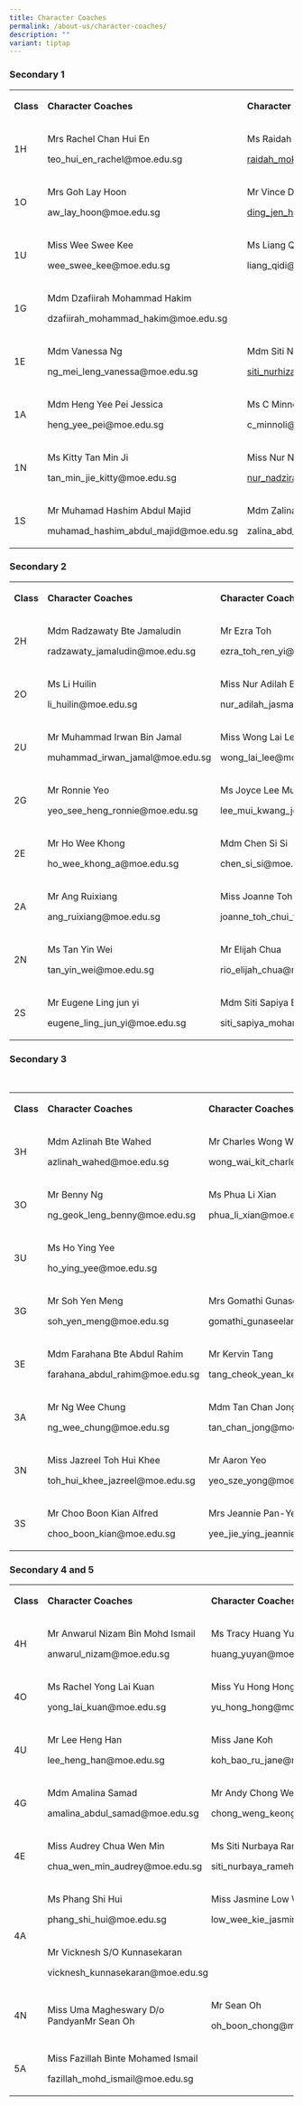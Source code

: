 ```yaml
---
title: Character Coaches
permalink: /about-us/character-coaches/
description: ""
variant: tiptap
---
```

<h3>Secondary 1</h3><table><tbody><tr><td rowspan="1" colspan="1"><p><strong>Class</strong></p></td><td rowspan="1" colspan="1"><p><strong>Character Coaches</strong></p></td><td rowspan="1" colspan="1"><p><strong>Character Coaches</strong></p></td></tr><tr><td rowspan="1" colspan="1"><p>1H</p></td><td rowspan="1" colspan="1"><p>Mrs Rachel Chan Hui En</p><p><a rel="noopener noreferrer nofollow" target="_blank">teo_hui_en_rachel@moe.edu.sg</a></p></td><td rowspan="1" colspan="1"><p>Ms Raidah Binte Moktar</p><p><a href="mailto:raidah_moktar@moe.edu.sg" rel="noopener noreferrer nofollow" target="_blank">raidah_moktar@moe.edu.sg</a></p></td></tr><tr><td rowspan="1" colspan="1"><p>1O</p></td><td rowspan="1" colspan="1"><p>Mrs Goh Lay Hoon</p><p><a rel="noopener noreferrer nofollow" target="_blank">aw_lay_hoon@moe.edu.sg</a></p></td><td rowspan="1" colspan="1"><p>Mr Vince Ding</p><p><a href="mailto:ding_jen_han@moe.edu.sg" rel="noopener noreferrer nofollow" target="_blank">ding_jen_han@moe.edu.sg</a></p></td></tr><tr><td rowspan="1" colspan="1"><p>1U</p></td><td rowspan="1" colspan="1"><p>Miss Wee Swee Kee</p><p><a rel="noopener noreferrer nofollow" target="_blank">wee_swee_kee@moe.edu.sg</a></p></td><td rowspan="1" colspan="1"><p>Ms Liang Qidi</p><p><a rel="noopener noreferrer nofollow" target="_blank">liang_qidi@moe.edu.sg</a></p></td></tr><tr><td rowspan="1" colspan="1"><p>1G</p></td><td rowspan="1" colspan="1"><p>Mdm Dzafiirah Mohammad Hakim</p><p><a rel="noopener noreferrer nofollow" target="_blank">dzafiirah_mohammad_hakim@moe.edu.sg</a></p></td><td rowspan="1" colspan="1"><p></p></td></tr><tr><td rowspan="1" colspan="1"><p>1E</p></td><td rowspan="1" colspan="1"><p>Mdm Vanessa Ng</p><p><a rel="noopener noreferrer nofollow" target="_blank">ng_mei_leng_vanessa@moe.edu.sg</a></p></td><td rowspan="1" colspan="1"><p>Mdm Siti Nurhizah B Mohamed Hassan</p><p><a href="mailto:siti_nurhizah_mohamed_hassan@moe.edu.sg" rel="noopener noreferrer nofollow" target="_blank">siti_nurhizah_mohamed_hassan@moe.edu.sg</a></p></td></tr><tr><td rowspan="1" colspan="1"><p>1A</p></td><td rowspan="1" colspan="1"><p>Mdm Heng Yee Pei Jessica</p><p><a rel="noopener noreferrer nofollow" target="_blank">heng_yee_pei@moe.edu.sg</a></p></td><td rowspan="1" colspan="1"><p>Ms C Minnoli</p><p><a rel="noopener noreferrer nofollow" target="_blank">c_minnoli@moe.edu.sg</a></p></td></tr><tr><td rowspan="1" colspan="1"><p>1N</p></td><td rowspan="1" colspan="1"><p>Ms Kitty Tan Min Ji</p><p><a rel="noopener noreferrer nofollow" target="_blank">tan_min_jie_kitty@moe.edu.sg</a></p></td><td rowspan="1" colspan="1"><p>Miss Nur Nadzirah Binte Abdul Halim Kadri</p><p><a href="mailto:nur_nadzirah_abdul@moe.edu.sg" rel="noopener noreferrer nofollow" target="_blank">nur_nadzirah_abdul@moe.edu.sg</a></p></td></tr><tr><td rowspan="1" colspan="1"><p>1S</p></td><td rowspan="1" colspan="1"><p>Mr Muhamad Hashim Abdul Majid</p><p><a rel="noopener noreferrer nofollow" target="_blank">muhamad_hashim_abdul_majid@moe.edu.sg</a></p></td><td rowspan="1" colspan="1"><p>Mdm Zalina Bte Abdul Jalil</p><p><a rel="noopener noreferrer nofollow" target="_blank">zalina_abd_jalil@moe.edu.sg</a></p></td></tr></tbody></table><h3>Secondary 2</h3><table><tbody><tr><td rowspan="1" colspan="1"><p><strong>Class</strong></p></td><td rowspan="1" colspan="1"><p><strong>Character Coaches</strong></p></td><td rowspan="1" colspan="1"><p><strong>Character Coaches</strong></p></td></tr><tr><td rowspan="1" colspan="1"><p>2H</p></td><td rowspan="1" colspan="1"><p>Mdm Radzawaty Bte Jamaludin</p><p><a rel="noopener noreferrer nofollow" target="_blank">radzawaty_jamaludin@moe.edu.sg</a></p></td><td rowspan="1" colspan="1"><p>Mr Ezra Toh</p><p><a rel="noopener noreferrer nofollow" target="_blank">ezra_toh_ren_yi@moe.edu.sg</a></p></td></tr><tr><td rowspan="1" colspan="1"><p>2O</p></td><td rowspan="1" colspan="1"><p>Ms Li Huilin</p><p><a rel="noopener noreferrer nofollow" target="_blank">li_huilin@moe.edu.sg</a></p></td><td rowspan="1" colspan="1"><p>Miss Nur Adilah Binte Jasman</p><p><a rel="noopener noreferrer nofollow" target="_blank">nur_adilah_jasman@moe.edu.sg</a></p></td></tr><tr><td rowspan="1" colspan="1"><p>2U</p></td><td rowspan="1" colspan="1"><p>Mr Muhammad Irwan Bin Jamal</p><p><a rel="noopener noreferrer nofollow" target="_blank">muhammad_irwan_jamal@moe.edu.sg</a></p></td><td rowspan="1" colspan="1"><p>Miss Wong Lai Lee</p><p><a rel="noopener noreferrer nofollow" target="_blank">wong_lai_lee@moe.edu.sg</a></p></td></tr><tr><td rowspan="1" colspan="1"><p>2G</p></td><td rowspan="1" colspan="1"><p>Mr Ronnie Yeo</p><p><a rel="noopener noreferrer nofollow" target="_blank">yeo_see_heng_ronnie@moe.edu.sg</a></p></td><td rowspan="1" colspan="1"><p>Ms Joyce Lee Mui Kwan</p><p><a rel="noopener noreferrer nofollow" target="_blank">lee_mui_kwang_joyce@moe.edu.sg</a></p></td></tr><tr><td rowspan="1" colspan="1"><p>2E</p></td><td rowspan="1" colspan="1"><p>Mr Ho Wee Khong</p><p><a rel="noopener noreferrer nofollow" target="_blank">ho_wee_khong_a@moe.edu.sg</a></p></td><td rowspan="1" colspan="1"><p>Mdm Chen Si Si</p><p><a rel="noopener noreferrer nofollow" target="_blank">chen_si_si@moe.edu.sg</a></p></td></tr><tr><td rowspan="1" colspan="1"><p>2A</p></td><td rowspan="1" colspan="1"><p>Mr Ang Ruixiang</p><p><a rel="noopener noreferrer nofollow" target="_blank">ang_ruixiang@moe.edu.sg</a></p></td><td rowspan="1" colspan="1"><p>Miss Joanne Toh</p><p><a rel="noopener noreferrer nofollow" target="_blank">joanne_toh_chui_theng@moe.edu.sg</a></p></td></tr><tr><td rowspan="1" colspan="1"><p>2N</p></td><td rowspan="1" colspan="1"><p>Ms Tan Yin Wei</p><p><a rel="noopener noreferrer nofollow" target="_blank">tan_yin_wei@moe.edu.sg</a></p></td><td rowspan="1" colspan="1"><p>Mr Elijah Chua</p><p><a rel="noopener noreferrer nofollow" target="_blank">rio_elijah_chua@moe.edu.sg</a></p></td></tr><tr><td rowspan="1" colspan="1"><p>2S</p></td><td rowspan="1" colspan="1"><p>Mr Eugene Ling jun yi</p><p><a rel="noopener noreferrer nofollow" target="_blank">eugene_ling_jun_yi@moe.edu.sg</a></p></td><td rowspan="1" colspan="1"><p>Mdm Siti Sapiya Bte Mohd Sumri</p><p><a rel="noopener noreferrer nofollow" target="_blank">siti_sapiya_mohamad_sumr@moe.edu.sg</a></p></td></tr></tbody></table><h3>Secondary 3</h3><p>&nbsp;</p><table><tbody><tr><td rowspan="1" colspan="1"><p><strong>Class</strong></p></td><td rowspan="1" colspan="1"><p><strong>Character Coaches</strong></p></td><td rowspan="1" colspan="1"><p><strong>Character Coaches</strong></p></td></tr><tr><td rowspan="1" colspan="1"><p>3H</p></td><td rowspan="1" colspan="1"><p>Mdm Azlinah Bte Wahed</p><p><a rel="noopener noreferrer nofollow" target="_blank">azlinah_wahed@moe.edu.sg</a></p></td><td rowspan="1" colspan="1"><p>Mr Charles Wong Wai Kit</p><p><a rel="noopener noreferrer nofollow" target="_blank">wong_wai_kit_charles@moe.edu.sg</a></p></td></tr><tr><td rowspan="1" colspan="1"><p>3O</p></td><td rowspan="1" colspan="1"><p>Mr Benny Ng</p><p><a rel="noopener noreferrer nofollow" target="_blank">ng_geok_leng_benny@moe.edu.sg</a></p></td><td rowspan="1" colspan="1"><p>Ms Phua Li Xian</p><p><a rel="noopener noreferrer nofollow" target="_blank">phua_li_xian@moe.edu.sg</a></p></td></tr><tr><td rowspan="1" colspan="1"><p>3U</p></td><td rowspan="1" colspan="1"><p>Ms Ho Ying Yee</p><p><a rel="noopener noreferrer nofollow" target="_blank">ho_ying_yee@moe.edu.sg</a></p></td><td rowspan="1" colspan="1"><p></p></td></tr><tr><td rowspan="1" colspan="1"><p>3G</p></td><td rowspan="1" colspan="1"><p>Mr Soh Yen Meng</p><p><a rel="noopener noreferrer nofollow" target="_blank">soh_yen_meng@moe.edu.sg</a></p></td><td rowspan="1" colspan="1"><p>Mrs Gomathi Gunaseelan</p><p><a rel="noopener noreferrer nofollow" target="_blank">gomathi_gunaseelan@moe.edu.sg</a></p></td></tr><tr><td rowspan="1" colspan="1"><p>3E</p></td><td rowspan="1" colspan="1"><p>Mdm Farahana Bte Abdul Rahim</p><p><a rel="noopener noreferrer nofollow" target="_blank">farahana_abdul_rahim@moe.edu.sg</a></p></td><td rowspan="1" colspan="1"><p>Mr Kervin Tang</p><p><a rel="noopener noreferrer nofollow" target="_blank">tang_cheok_yean_kervin@moe.edu.sg</a></p></td></tr><tr><td rowspan="1" colspan="1"><p>3A</p></td><td rowspan="1" colspan="1"><p>Mr Ng Wee Chung</p><p><a rel="noopener noreferrer nofollow" target="_blank">ng_wee_chung@moe.edu.sg</a></p></td><td rowspan="1" colspan="1"><p>Mdm Tan Chan Jong</p><p><a rel="noopener noreferrer nofollow" target="_blank">tan_chan_jong@moe.edu.sg</a></p></td></tr><tr><td rowspan="1" colspan="1"><p>3N</p></td><td rowspan="1" colspan="1"><p>Miss Jazreel Toh Hui Khee</p><p><a rel="noopener noreferrer nofollow" target="_blank">toh_hui_khee_jazreel@moe.edu.sg</a></p></td><td rowspan="1" colspan="1"><p>Mr Aaron Yeo</p><p><a rel="noopener noreferrer nofollow" target="_blank">yeo_sze_yong@moe.edu.sg</a></p></td></tr><tr><td rowspan="1" colspan="1"><p>3S</p></td><td rowspan="1" colspan="1"><p>Mr Choo Boon Kian Alfred</p><p><a rel="noopener noreferrer nofollow" target="_blank">choo_boon_kian@moe.edu.sg</a></p></td><td rowspan="1" colspan="1"><p>Mrs Jeannie Pan-Yee Jie Ying</p><p><a rel="noopener noreferrer nofollow" target="_blank">yee_jie_ying_jeannie@moe.edu.sg</a></p></td></tr></tbody></table><h3>Secondary 4 and 5</h3><table><tbody><tr><td rowspan="1" colspan="1"><p><strong>Class</strong></p></td><td rowspan="1" colspan="1"><p><strong>Character Coaches</strong></p></td><td rowspan="1" colspan="1"><p><strong>Character Coaches</strong></p></td></tr><tr><td rowspan="1" colspan="1"><p>4H</p></td><td rowspan="1" colspan="1"><p>Mr Anwarul Nizam Bin Mohd Ismail</p><p><a rel="noopener noreferrer nofollow" target="_blank">anwarul_nizam@moe.edu.sg</a></p></td><td rowspan="1" colspan="1"><p>Ms Tracy Huang Yuyan</p><p><a rel="noopener noreferrer nofollow" target="_blank">huang_yuyan@moe.edu.sg</a></p></td></tr><tr><td rowspan="1" colspan="1"><p>4O</p></td><td rowspan="1" colspan="1"><p>Ms Rachel Yong Lai Kuan</p><p><a rel="noopener noreferrer nofollow" target="_blank">yong_lai_kuan@moe.edu.sg</a></p></td><td rowspan="1" colspan="1"><p>Miss Yu Hong Hong</p><p><a rel="noopener noreferrer nofollow" target="_blank">yu_hong_hong@moe.edu.sg</a></p></td></tr><tr><td rowspan="1" colspan="1"><p>4U</p></td><td rowspan="1" colspan="1"><p>Mr Lee Heng Han</p><p><a rel="noopener noreferrer nofollow" target="_blank">lee_heng_han@moe.edu.sg</a></p></td><td rowspan="1" colspan="1"><p>Miss Jane Koh</p><p><a rel="noopener noreferrer nofollow" target="_blank">koh_bao_ru_jane@moe.edu.sg</a></p></td></tr><tr><td rowspan="1" colspan="1"><p>4G</p></td><td rowspan="1" colspan="1"><p>Mdm Amalina Samad</p><p><a rel="noopener noreferrer nofollow" target="_blank">amalina_abdul_samad@moe.edu.sg</a></p></td><td rowspan="1" colspan="1"><p>Mr Andy Chong Weng Keong</p><p><a rel="noopener noreferrer nofollow" target="_blank">chong_weng_keong_andy@moe.edu.sg</a></p></td></tr><tr><td rowspan="1" colspan="1"><p>4E</p></td><td rowspan="1" colspan="1"><p>Miss Audrey Chua Wen Min</p><p><a rel="noopener noreferrer nofollow" target="_blank">chua_wen_min_audrey@moe.edu.sg</a></p></td><td rowspan="1" colspan="1"><p>Ms Siti Nurbaya Rameh</p><p><a rel="noopener noreferrer nofollow" target="_blank">siti_nurbaya_rameh@moe.edu.sg</a></p></td></tr><tr><td rowspan="2" colspan="1"><p>4A</p></td><td rowspan="1" colspan="1"><p>Ms Phang Shi Hui</p><p><a rel="noopener noreferrer nofollow" target="_blank">phang_shi_hui@moe.edu.sg</a></p></td><td rowspan="1" colspan="1"><p>Miss Jasmine Low Wee Kie</p><p><a rel="noopener noreferrer nofollow" target="_blank">low_wee_kie_jasmine@moe.edu.sg</a></p></td></tr><tr><td rowspan="1" colspan="2"><p>Mr Vicknesh S/O Kunnasekaran</p><p><a rel="noopener noreferrer nofollow" target="_blank">vicknesh_kunnasekaran@moe.edu.sg</a></p></td></tr><tr><td rowspan="1" colspan="1"><p>4N</p></td><td rowspan="1" colspan="1"><p>Miss Uma Magheswary D/o PandyanMr Sean Oh</p></td><td rowspan="1" colspan="1"><p>Mr Sean Oh</p><p><a rel="noopener noreferrer nofollow" target="_blank">oh_boon_chong@moe.edu.sg</a></p></td></tr><tr><td rowspan="1" colspan="1"><p>5A</p></td><td rowspan="1" colspan="1"><p>Miss Fazillah Binte Mohamed Ismail</p><p><a rel="noopener noreferrer nofollow" target="_blank">fazillah_mohd_ismail@moe.edu.sg</a></p></td><td rowspan="1" colspan="1"><p>&nbsp;</p></td></tr></tbody></table><p></p>